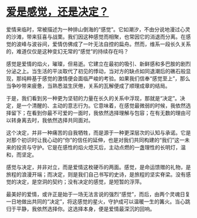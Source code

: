 # [爱是感觉，还是决定？](https://hoo.be/yeyewan)

爱情来临时，常被描述为一种排山倒海的“感觉”。它如潮汐，不由分说地漫过心灵的沙滩，带来狂喜与战栗。我们因这种感觉而相聚，也常因它的消退而分离。在感觉的波峰与波谷间，爱情仿佛成了一叶无法自控的扁舟。然而，维系一段长久关系的，难道仅仅是这种变幻无常的“感觉”的持续存在吗？

感觉是爱情的焰火，璀璨，但易逝。它建立在最初的吸引、新鲜感和多巴胺的剧烈分泌之上。当生活的平淡取代了初见的悸动，当对方的缺点如同退潮后的礁石般显现，那纯粹基于感觉的激情便会面临严峻的考验。如果我们信奉“感觉至上”，那么当争吵带来疲惫，当熟悉滋生厌倦，关系的瓦解便成了顺理成章的结局。

于是，我们看到另一种更为坚韧的力量在长久的关系中浮现，那就是“决定”。决定，是一个清醒的、主动的意志行为。它意味着，在感觉最微弱的时候，我依然选择留下；在看到你最不可爱的一面时，我依然选择理解与包容；在有无数的理由可以转身离去时，我依然选择共同面对。

这个决定，并非一种痛苦的自我牺牲，而是源于一种更深层次的认知与承诺。它是对那个初识时让我心动的“你”的信任的延伸，也是对我们共同构建的“我们”这一未来的投资与守护。它是在感性的焰火熄灭后，主动点燃的一盏理性的长明灯，温和，而坚定。

感觉与决定，并非对立，而是爱情这枚硬币的两面。感觉，是命运馈赠的礼物，是旅程的浪漫开端；而决定，则是我们自己书写的史诗，是旅程的坚实脊梁。没有感觉的决定，是空洞的契约；没有决定的感觉，是短暂的浮萍。

最美好的爱情，或许正是始于一场无法言说的强烈“感觉”，而后，由两个灵魂日复一日地做出共同的“决定”，将这感觉的星火，守护成可以温暖一生的篝火。当心跳归于平静，我依然选择你。这选择本身，便是爱情最深沉的回响。
